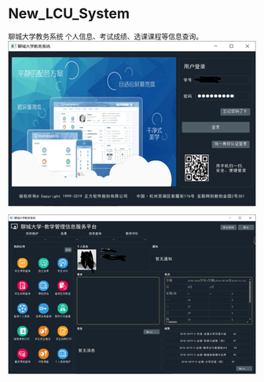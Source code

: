 # New_LCU_System
聊城大学教务系统
个人信息、考试成绩、选课课程等信息查询。
![img](https://github.com/weiyinhao/New_LCU_System/blob/master/LCU/resource/img/backgroundimg/1.png)

![img](https://github.com/weiyinhao/New_LCU_System/blob/master/LCU/resource/img/backgroundimg/2.png)
